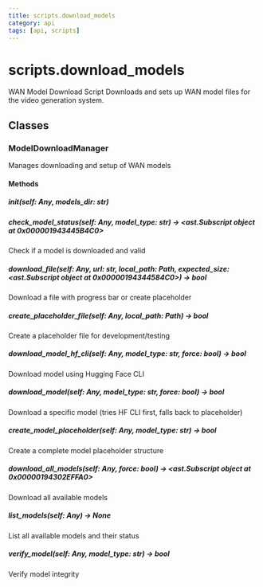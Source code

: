 ```yaml
---
title: scripts.download_models
category: api
tags: [api, scripts]
---
```


# scripts.download_models

WAN Model Download Script
Downloads and sets up WAN model files for the video generation system.

## Classes

### ModelDownloadManager

Manages downloading and setup of WAN models

#### Methods

##### __init__(self: Any, models_dir: str)



##### check_model_status(self: Any, model_type: str) -> <ast.Subscript object at 0x000001943445B4C0>

Check if a model is downloaded and valid

##### download_file(self: Any, url: str, local_path: Path, expected_size: <ast.Subscript object at 0x00000194344584C0>) -> bool

Download a file with progress bar or create placeholder

##### create_placeholder_file(self: Any, local_path: Path) -> bool

Create a placeholder file for development/testing

##### download_model_hf_cli(self: Any, model_type: str, force: bool) -> bool

Download model using Hugging Face CLI

##### download_model(self: Any, model_type: str, force: bool) -> bool

Download a specific model (tries HF CLI first, falls back to placeholder)

##### create_model_placeholder(self: Any, model_type: str) -> bool

Create a complete model placeholder structure

##### download_all_models(self: Any, force: bool) -> <ast.Subscript object at 0x00000194302EFFA0>

Download all available models

##### list_models(self: Any) -> None

List all available models and their status

##### verify_model(self: Any, model_type: str) -> bool

Verify model integrity

